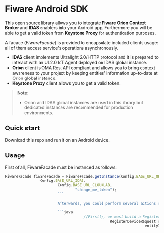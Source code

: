 Fiware Android SDK
===================

This open source library allows you to integrate **Fiware Orion Context Broker** and **IDAS** enablers into your Android app. Furthermore you will be able to get a valid token from **Keystone Proxy** for authentication purposes.

A facade (*FiwareFacade*) is provided to encapsulate included clients usage: all of them access service's operations asynchronously. 
* **IDAS** client implements Ultralight 2.0/HTTP protocol and it is prepared to interact with an UL2.0 IoT Agent deployed on IDAS global instance. 
* **Orion** client is OMA Rest API compliant and allows you to bring context awareness to your project by keeping entities' information up-to-date at Orion global instance.
* **Keystone Proxy** client allows you to get a valid token.


> **Note:**
> - Orion and IDAS global instances are used in this library but dedicated instances are recommended for production environments.


Quick start
-------------

Download this repo and run it on an Android device.

Usage
-------------

First of all, FiwareFacade must be instanced as follows:

```javascript
FiwareFacade fiwareFacade = FiwareFacade.getInstance(Config.BASE_URL_ORION,
                Config.BASE_URL_IDAS,
		                Config.BASE_URL_CLOUDLAB,
				                "change_me_token");
						```

						Afterwards, you could perform several actions regarding Orion and IDAS enablers. For example, you could register a new device:

						```java
									//Firstly, we must build a RegisterDeviceRequest object.
									            RegisterDeviceRequest registerDeviceRequest = ObjectCreator.createRegisterDeviceRequest(deviceId,
										                        entityId,
													                    EntityType.HEALTH_RECORD);

															                getFiwareFacade().getIdasClient().registerDevice(registerDeviceRequest, new Callback<Void>() {
																	                @Override
																			                public void success(Void aVoid, Response response) {
																					                    Log.d(TAG, "registerDevice success " + response);
																							                    }

																									                    @Override
																											                    public void failure(RetrofitError error) {
																													                        Log.d(TAG, "registerDevice success " + error);
																																                }
																																		            });

																																			    ```

																																			    Try it out
																																			    -------------

																																			    A basic Android activity is provided in *app* module as a playground showing how to perform actions such as entity creation, device registering, sending observations, etc. 


